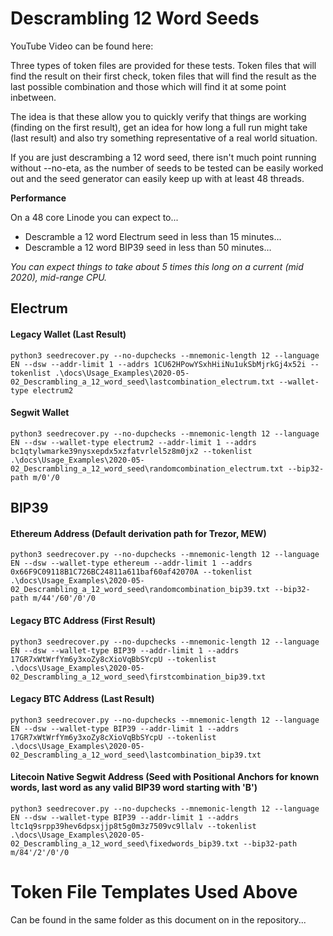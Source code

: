 # Descrambling 12 Word Seeds
YouTube Video can be found here:

Three types of token files are provided for these tests. Token files that will find the result on their first check, token files that will find the result as the last possible combination and those which will find it at some point inbetween.

The idea is that these allow you to quickly verify that things are working (finding on the first result), get an idea for how long a full run might take (last result) and also try something representative of a real world situation. 

If you are just descrambing a 12 word seed, there isn't much point running without --no-eta, as the number of seeds to be tested can be easily worked out and the seed generator can easily keep up with at least 48 threads.

**Performance**

On a 48 core Linode you can expect to...
* Descramble a 12 word Electrum seed in less than 15 minutes…
* Descramble a 12 word BIP39 seed in less than 50 minutes…

_You can expect things to take about 5 times this long on a current (mid 2020), mid-range CPU._

## Electrum
#### Legacy Wallet (Last Result)
`python3 seedrecover.py --no-dupchecks --mnemonic-length 12 --language EN --dsw --addr-limit 1 --addrs 1CU62HPowYSxhHiiNu1ukSbMjrkGj4x52i --tokenlist .\docs\Usage_Examples\2020-05-02_Descrambling_a_12_word_seed\lastcombination_electrum.txt --wallet-type electrum2
`
#### Segwit Wallet
`python3 seedrecover.py --no-dupchecks --mnemonic-length 12 --language EN --dsw --wallet-type electrum2 --addr-limit 1 --addrs bc1qtylwmarke39nysxepdx5xzfatvrlel5z8m0jx2 --tokenlist .\docs\Usage_Examples\2020-05-02_Descrambling_a_12_word_seed\randomcombination_electrum.txt --bip32-path m/0'/0
`
## BIP39
#### Ethereum Address (Default derivation path for Trezor, MEW)
`python3 seedrecover.py --no-dupchecks --mnemonic-length 12 --language EN --dsw --wallet-type ethereum --addr-limit 1 --addrs 0x66F9C09118B1C726BC24811a611baf60af42070A --tokenlist .\docs\Usage_Examples\2020-05-02_Descrambling_a_12_word_seed\randomcombination_bip39.txt --bip32-path m/44'/60'/0'/0
`
#### Legacy BTC Address (First Result)
`python3 seedrecover.py --no-dupchecks --mnemonic-length 12 --language EN --dsw --wallet-type BIP39 --addr-limit 1 --addrs 17GR7xWtWrfYm6y3xoZy8cXioVqBbSYcpU --tokenlist .\docs\Usage_Examples\2020-05-02_Descrambling_a_12_word_seed\firstcombination_bip39.txt`

#### Legacy BTC Address (Last Result)
`python3 seedrecover.py --no-dupchecks --mnemonic-length 12 --language EN --dsw --wallet-type BIP39 --addr-limit 1 --addrs 17GR7xWtWrfYm6y3xoZy8cXioVqBbSYcpU --tokenlist .\docs\Usage_Examples\2020-05-02_Descrambling_a_12_word_seed\lastcombination_bip39.txt`

#### Litecoin Native Segwit Address (Seed with Positional Anchors for known words, last word as any valid BIP39 word starting with 'B')
`python3 seedrecover.py --no-dupchecks --mnemonic-length 12 --language EN --dsw --wallet-type BIP39 --addr-limit 1 --addrs ltc1q9srpp39hev6dpsxjjp8t5g0m3z7509vc9llalv --tokenlist .\docs\Usage_Examples\2020-05-02_Descrambling_a_12_word_seed\fixedwords_bip39.txt --bip32-path m/84'/2'/0'/0`

# Token File Templates Used Above
Can be found in the same folder as this document on in the repository...
